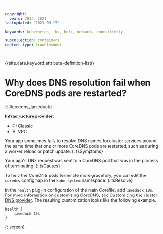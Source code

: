 ```yaml
---

copyright:
  years: 2014, 2021
lastupdated: "2021-09-27"

keywords: kubernetes, iks, help, network, connectivity

subcollection: containers
content-type: troubleshoot

---
```


{{site.data.keyword.attribute-definition-list}}
  

# Why does DNS resolution fail when CoreDNS pods are restarted?
{: #coredns_lameduck}

**Infrastructure provider**:
* <img src="images/icon-classic.png" alt="Classic infrastructure provider icon" width="15" style="width:15px; border-style: none"/> Classic
* <img src="images/icon-vpc.png" alt="VPC infrastructure provider icon" width="15" style="width:15px; border-style: none"/> VPC


Your app sometimes fails to resolve DNS names for cluster services around the same time that one or more CoreDNS pods are restarted, such as during a worker reload or patch update.
{: tsSymptoms}


Your app's DNS request was sent to a CoreDNS pod that was in the process of terminating.
{: tsCauses}


To help the CoreDNS pods terminate more gracefully, you can edit the `coredns` configmap in the `kube-system` namespace.
{: tsResolve}

In the `health` plug-in configuration of the main Corefile, add `lameduck 10s`. For more information on customizing CoreDNS, see [Customizing the cluster DNS provider](/docs/containers?topic=containers-cluster_dns#dns_customize). The resulting customization looks like the following example.

```
health {
    lameduck 10s
}
```
{: screen}






